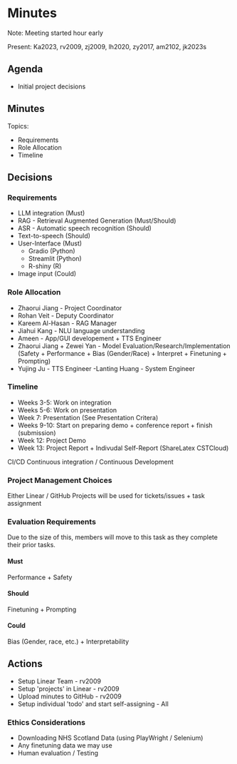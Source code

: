 # Minutes

Note: Meeting started hour early

Present: Ka2023, rv2009, zj2009, lh2020, zy2017, am2102,  jk2023s

## Agenda
- Initial project decisions
## Minutes
Topics:
- Requirements
- Role Allocation
- Timeline
## Decisions

### Requirements
- LLM integration (Must)
- RAG - Retrieval Augmented Generation (Must/Should)
- ASR - Automatic speech recognition (Should)
- Text-to-speech (Should)
- User-Interface (Must)
    - Gradio (Python)
    - Streamlit (Python)
    - R-shiny (R)
- Image input (Could)

### Role Allocation
- Zhaorui Jiang - Project Coordinator
- Rohan Veit - Deputy Coordinator
- Kareem Al-Hasan - RAG Manager
- Jiahui Kang - NLU language understanding
- Ameen - App/GUI developement + TTS Engineer
- Zhaorui Jiang + Zewei Yan - Model Evaluation/Research/Implementation (Safety + Performance + Bias (Gender/Race) + Interpret + Finetuning + Prompting)
- Yujing Ju - TTS Engineer
-Lanting Huang - System Engineer

### Timeline

- Weeks 3-5: Work on integration
- Weeks 5-6: Work on presentation
- Week 7: Presentation (See Presentation Critera)
- Weeks 9-10: Start on preparing demo + conference report + finish (submission)
- Week 12: Project Demo
- Week 13: Project Report + Indivudal Self-Report (ShareLatex CSTCloud)

CI/CD Continuous integration / Continuous Development

### Project Management Choices

Either Linear / GitHub Projects will be used for tickets/issues + task assignment

### Evaluation Requirements

Due to the size of this, members will move to this task as they complete their prior tasks.

#### Must

Performance + Safety

#### Should

Finetuning + Prompting

#### Could

Bias (Gender, race, etc.) + Interpretability

## Actions

- Setup Linear Team - rv2009
- Setup 'projects' in Linear - rv2009
- Upload minutes to GitHub - rv2009
- Setup individual 'todo' and start self-assigning - All


### Ethics Considerations

- Downloading NHS Scotland Data (using PlayWright / Selenium)
- Any finetuning data we may use
- Human evaluation / Testing
